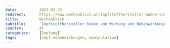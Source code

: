 ```yaml
---
date:          2021-03-25
redirect:      https://www.wochenblick.at/impfstoffhersteller-haben-von-wirkung-und-nebenwirkungen-keine-ahnung/
title:         Wochenblick
subtitle:      'Impfstoffhersteller haben von Wirkung und Nebenwirkungen keine Ahnung'
country:       AT
categories:    [Impfung]
tags:          [impf-nebenwirkungen, manipulation]
---
```

